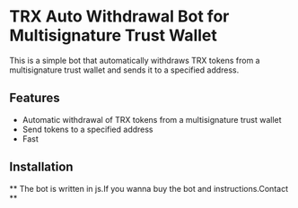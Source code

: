 # TRX Auto Withdrawal Bot for Multisignature Trust Wallet

This is a simple bot that automatically withdraws TRX tokens from a multisignature trust wallet and sends it to a specified address.

## Features

* Automatic withdrawal of TRX tokens from a multisignature trust wallet
* Send tokens to a specified address
* Fast

## Installation

** The bot is written in js.If you wanna buy the bot
and instructions.Contact **
